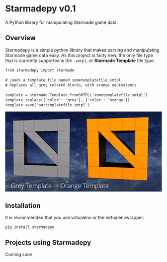 Starmadepy v0.1
===================

A Python library for manipulating Starmade game data.

Overview
-------------------

Starmadepy is a simple python library that makes parsing and manipulating Starmade game data easy. As this project is fairly new, the only file type that is currently supported is the `.smtpl`, or **Starmade Template** file type.


    from starmadepy import starmade

    # Loads a template file named sometemplatefile.smtpl
    # Replaces all grey colored blocks, with orange equivalents

    template = starmade.Template.fromSMTPL('sometemplatefile.smtpl')
    template.replace({'color': 'grey'}, {'color': 'orange'})
    template.save('outtemplatefile.smtpl')

![Converted Template](img/tutorial1.png)

Installation
-------------------

It is recommended that you use virtualenv or the virtualenvwrapper.

    pip install starmadepy


Projects using Starmadepy
-------------------

Coming soon